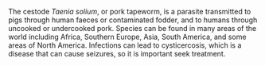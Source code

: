 [//]: # (Created by ./bin/manage_files.pl from ./species/Taenia_solium/Taenia_solium.about.html on Thu Jun 11 13:46:05 2020)
The cestode _Taenia solium_, or pork tapeworm, is a parasite transmitted to pigs through human faeces or contaminated fodder, and to humans through uncooked or undercooked pork. Species can be found in many areas of the world including Africa, Southern Europe, Asia, South America, and some areas of North America. Infections can lead to cysticercosis, which is a disease that can cause seizures, so it is important seek treatment.
